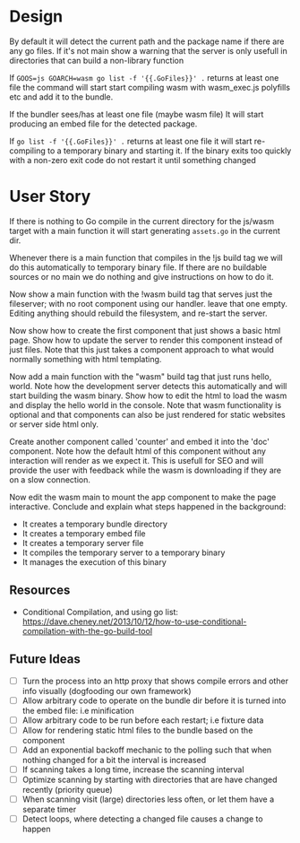 # Design
By default it will detect the current path and the package name if there are
any go files. If it's not main show a warning that the server is only usefull
in directories that can build a non-library function

If `GOOS=js GOARCH=wasm go list -f '{{.GoFiles}}' .` returns at least one file
the command will start start compiling wasm with wasm_exec.js polyfills etc and add it
to the bundle.

If the bundler sees/has at least one file (maybe wasm file) It will start producing
an embed file for the detected package.

If `go list -f '{{.GoFiles}}' .` returns at least one file it will start re-compiling
to a temporary binary and starting it. If the binary exits too quickly with a non-zero
exit code do not restart it until something changed

# User Story
If there is nothing to Go compile in the current directory for the js/wasm target
with a main function it will start generating `assets.go` in the current dir.

Whenever there is a main function that compiles in the !js build tag we will
do this automatically to temporary binary file. If there are no buildable sources
or no main we do nothing and give instructions on how to do it.

Now show a main function with the !wasm build tag that serves just the fileserver;
with no root component using our handler. leave that one empty. Editing anything
should rebuild the filesystem, and re-start the server.

Now show how to create the first component that just shows a basic html page. Show
how to update the server to render this component instead of just files. Note
that this just takes a component approach to what would normally something with
html templating.

Now add a main function with the "wasm" build tag that just runs hello, world. Note
how the development server detects this automatically and will start building the
wasm binary. Show how to edit the html to load the wasm and display the hello
world in the console. Note that wasm functionality is optional and that components
can also be just rendered for static websites or server side html only.

Create another component called 'counter' and embed it into the 'doc' component.
Note how the default html of this component without any interaction will render
as we expect it. This is usefull for SEO and will provide the user with feedback
while the wasm is downloading if they are on a slow connection.

Now edit the wasm main to mount the app component to make the page interactive.
Conclude and explain what steps happened in the background:
- It creates a temporary bundle directory
- It creates a temporary embed file
- It creates a temporary server file
- It compiles the temporary server to a temporary binary
- It manages the execution of this binary

## Resources
- Conditional Compilation, and using go list: https://dave.cheney.net/2013/10/12/how-to-use-conditional-compilation-with-the-go-build-tool

## Future Ideas
- [ ] Turn the process into an http proxy that shows compile errors and other info
      visually (dogfooding our own framework)
- [ ] Allow arbitrary code to operate on the bundle dir before it is turned into
      the embed file: i.e minification
- [ ] Allow arbitrary code to be run before each restart; i.e fixture data
- [ ] Allow for rendering static html files to the bundle based on the component
- [ ] Add an exponential backoff mechanic to the polling such that when
  nothing changed for a bit the interval is increased
- [ ] If scanning takes a long time, increase the scanning interval
- [ ] Optimize scanning by starting with directories that are have
  changed recently (priority queue)
- [ ] When scanning visit (large) directories less often, or let them have
  a separate timer
- [ ] Detect loops, where detecting a changed file causes a change to happen